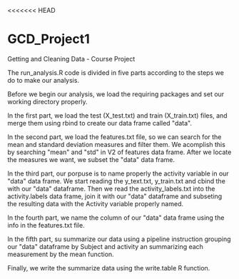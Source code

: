 <<<<<<< HEAD
# GCD_Project1

Getting and Cleaning Data - Course Project

The run_analysis.R code is divided in five parts according to the steps we do to make our analysis.

Before we begin our analysis, we load the requiring packages and set our working directory properly.

In the first part, we load the test (X_test.txt) and train (X_train.txt) files, and merge them using rbind to create our data frame called "data".

In the second part, we load the features.txt file, so we can search for the mean and standard deviation measures and filter them. We acomplish this by searching "mean" and "std" in V2 of features data frame. After we locate the measures we want, we subset the "data" data frame.

In the third part, our porpuse is to name properly the activity variable in our "data" data frame. We start reading the y_text.txt, y_train.txt and cbind the with our "data" dataframe. Then we read the activity_labels.txt into the activity.labels data frame, join it with our "data" dataframe and subseting the resulting data with the Activity variable properly named.

In the fourth part, we name the column of our "data" data frame using the info in the features.txt file.

In the fifth part, su summarize our data using a pipeline instruction grouping our "data" dataframe by Subject and activity an summarizing each measurement by the mean function.

Finally, we write the summarize data using the write.table R function.


